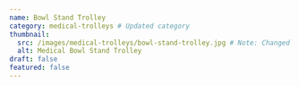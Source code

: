 ```yaml
---
name: Bowl Stand Trolley
category: medical-trolleys # Updated category
thumbnail:
  src: /images/medical-trolleys/bowl-stand-trolley.jpg # Note: Changed 'image' to 'src' to match example schema
  alt: Medical Bowl Stand Trolley
draft: false
featured: false
---
```

